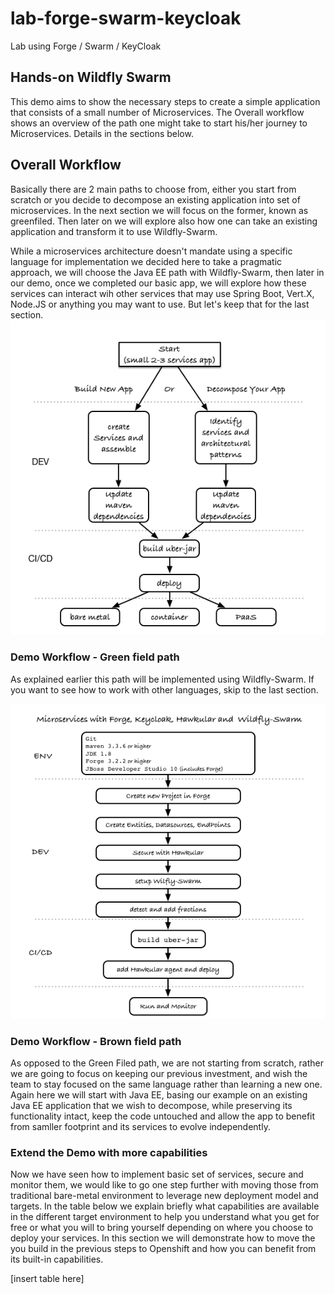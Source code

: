 # lab-forge-swarm-keycloak
Lab using Forge / Swarm / KeyCloak
## Hands-on Wildfly Swarm 
 This demo aims to show the necessary steps to create a simple application that consists of a small number of Microservices. The Overall workflow shows an overview of the path one might take to start his/her journey to Microservices. Details in the sections below.

## Overall  Workflow
Basically there are 2 main paths to choose from, either you start from scratch or you decide to decompose an existing application into  set of microservices.
In the next section we will focus on the former, known as greenfiled. Then later on we will explore also how one can take an existing application and transform it to use Wildfly-Swarm.

While a microservices architecture doesn't mandate using a specific language for implementation we decided here to take a pragmatic approach, we will choose the Java EE path with Wildfly-Swarm, then later in our demo, once we completed our basic app, we will explore how these services can interact wih other services that may use Spring Boot, Vert.X, Node.JS or anything you may want to use.
But let's keep that for the last section.
![Overall Demo Workflow](images/msademo-overall-workflow.png)

### Demo Workflow - Green field path
As explained earlier this path will be implemented using Wildfly-Swarm. If you want to see how to work with other languages, skip to the last section.

![Green Field Demo Workflow](images/msademo-greenfield-workflow.png)

### Demo Workflow - Brown field path
As opposed to the Green Filed path, we are not starting from scratch, rather we are going to focus on keeping our previous investment, and wish the team to stay focused on the same language rather than learning a new one. Again here we will start with Java EE, basing our example on an existing Java EE application that we wish to decompose, while preserving its functionality intact, keep the code untouched and allow the app to benefit from samller footprint and its services to evolve
independently. 


### Extend the Demo with more capabilities
Now we have seen how to implement basic set of services, secure and monitor them, we would like to go one step further with moving those from traditional bare-metal environment to leverage new deployment model and targets. In the table below we explain briefly what capabilities are available in the different target environment to help you understand what you get for free or what you will to bring yourself depending on where you choose to deploy your services.	
In this section we will demonstrate how to move the you build in the previous steps to Openshift and how you can benefit from its built-in capabilities.

[insert table here]

